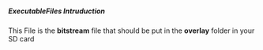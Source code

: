 ##### ExecutableFiles Intruduction
This File is the **bitstream** file that should be put in the **overlay** folder in your SD card
